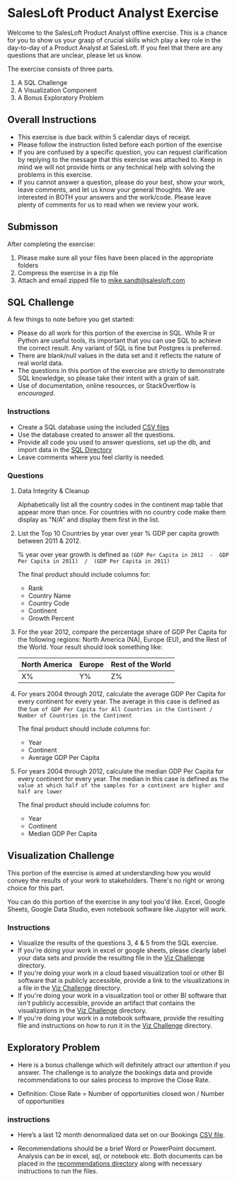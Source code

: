 # SalesLoft Product Analyst Exercise

Welcome to the SalesLoft Product Analyst offline exercise. This is a chance for you to show us your grasp of crucial skills which play a key role in the day-to-day of a Product Analyst at SalesLoft. If you feel that there are any questions that are unclear, please let us know.

The exercise consists of three parts.

1. A SQL Challenge
2. A Visualization Component
3. A Bonus Exploratory Problem

## Overall Instructions

* This exercise is due back within 5 calendar days of receipt.
* Please follow the instruction listed before each portion of the exercise
* If you are confused by a specific question, you can request clarification by replying to the message that this exercise was attached to. Keep in mind we will not provide hints or any technical help with solving the problems in this exercise.
* If you cannot answer a question, please do your best, show your work, leave comments, and let us know your general thoughts.
We are interested in BOTH your answers and the work/code. Please leave plenty of comments for us to read when we review your work.

## Submisson

After completing the exercise:

1. Please make sure all your files have been placed in the appropriate folders
2. Compress the exercise in a zip file
3. Attach and email zipped file to mike.sandt@salesloft.com   

## SQL Challenge

A few things to note before you get started:

* Please do all work for this portion of the exercise in SQL. While R or Python are useful tools, its important that you can use SQL to achieve the correct result. Any variant of SQL is fine but Postgres is preferred.
* There are blank/null values in the  data set and it reflects the nature of real world data.
* The questions in this portion of the exercise are strictly to demonstrate SQL knowledge, so please take their intent with a grain of salt.
* Use of documentation, online resources, or StackOverflow is _encouraged_.

### Instructions

* Create a SQL database using the included [CSV files](/sql_challenge/data)
* Use the database created to answer all the questions.
* Provide all code you used to answer questions, set up the db, and import data in the [SQL Directory](/sql_challenge/sql)
* Leave comments where you feel clarity is needed.

### Questions

1. Data Integrity & Cleanup

    Alphabetically list all the country codes in the continent map table that appear more than once. For countries with no country code make them display as "N/A" and display them first in the list.

2. List the Top 10 Countries by year over year % GDP per capita growth between 2011 & 2012.

    % year over year growth is defined as `(GDP Per Capita in 2012  -  GDP Per Capita in 2011)  /  (GDP Per Capita in 2011)`

    The final product should include columns for:
    - Rank
    - Country Name
    - Country Code
    - Continent
    - Growth Percent

3. For the year 2012, compare the percentage share of GDP Per Capita for the following regions: North America (NA), Europe (EU), and the Rest of the World. Your result should look something like:

    North America  | Europe | Rest of the World
    ------ | ------ | -------------
    X%  | Y%  | Z%

4. For years 2004 through 2012, calculate the average GDP Per Capita for every continent for every year. The average in this case is defined as the `Sum of GDP Per Capita for All Countries in the Continent / Number of Countries in the Continent`

    The final product should include columns for:
    - Year
    - Continent
    - Average GDP Per Capita

5. For years 2004 through 2012, calculate the median GDP Per Capita for every continent for every year. The median in this  case is defined as `The value at which half of the samples for a continent are higher and half are lower`

    The final product should include columns for:
    - Year
    - Continent
    - Median GDP Per Capita


## Visualization Challenge

This portion of the exercise is aimed at understanding how you would convey the results of your work to stakeholders. There's no right or wrong choice for this part.

You can do this portion of the exercise in any tool you'd like. Excel, Google Sheets, Google Data Studio, even notebook software like Jupyter will work.


### Instructions
- Visualize the results of the questions 3, 4 & 5 from the SQL exercise.
- If you're doing your work in excel or google sheets, please clearly label your data sets and provide the resulting file in the [Viz Challenge](/viz_challenge) directory.
- If you're doing your work in a cloud based visualization tool or other BI software that is publicly accessible, provide a link to the visualizations in a  file in the [Viz Challenge](/viz_challenge) directory.
- If you're doing your work in a visualization tool or other BI software that _isn't_ publicly accessible, provide an artifact that contains the visualizations in the [Viz Challenge](/viz_challenge) directory.
- If you're doing your work in a notebook software, provide the resulting file and instructions on how to run  it in the [Viz Challenge](/viz_challenge) directory.



## Exploratory Problem

- Here is a bonus challenge which will definitely attract our attention if you answer.  The challenge is to analyze the bookings data and provide recommendations to our sales process to improve the Close Rate.  

- Definition: Close Rate = Number of opportunities closed won / Number of opportunities


### instructions

- Here’s a last 12 month denormalized data set on our Bookings [CSV file](/bonus_challenge/data/Bookings_Data.csv).

- Recommendations should be a brief Word or PowerPoint document.  Analysis can be in excel, sql, or notebook etc.  Both documents can be placed in the [recommendations directory](/bonus_challenge/recommendations) along with necessary instructions to run the files.
